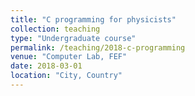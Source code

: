 ```yaml
---
title: "C programming for physicists"
collection: teaching
type: "Undergraduate course"
permalink: /teaching/2018-c-programming
venue: "Computer Lab, FEF"
date: 2018-03-01
location: "City, Country"
---
```

